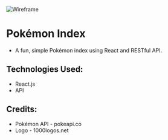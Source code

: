 ![Wireframe](https://i.imgur.com/Br4j7cd.png)

# Pokémon Index

* A fun, simple Pokémon index using React and RESTful API.

## Technologies Used: 

* React.js
* API

## Credits:

* Pokémon API - pokeapi.co
* Logo - 1000logos.net 